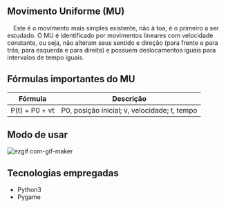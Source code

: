 ## Movimento Uniforme (MU)

&emsp;Este é o movimento mais simples existente, não à toa, é o primeiro a ser estudado. O MU é identificado por movimentos lineares com velocidade constante, ou seja, não alteram seus sentido e direção (para frente e para trás; para esquerda e para direita) e possuem deslocamentos iguais para intervalos de tempo iguais.

## Fórmulas importantes do MU

| Fórmula | Descrição |
| --- | --- |
| P(t) = P0 + vt | P0, posição inicial; v, velocidade; t, tempo |

## Modo de usar

![ezgif com-gif-maker](https://user-images.githubusercontent.com/87876734/162592060-06ac1343-200e-4b2c-a101-e02ddba0af99.gif)

## Tecnologias empregadas
* Python3
* Pygame
